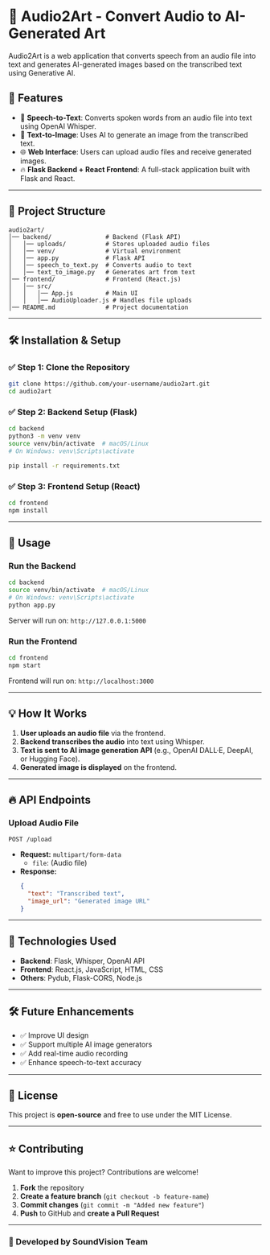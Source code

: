 # 🎨 Audio2Art - Convert Audio to AI-Generated Art

Audio2Art is a web application that converts speech from an audio file into text and generates AI-generated images based on the transcribed text using Generative AI.

## 🚀 Features
- 🎤 **Speech-to-Text**: Converts spoken words from an audio file into text using OpenAI Whisper.
- 🎨 **Text-to-Image**: Uses AI to generate an image from the transcribed text.
- 🌐 **Web Interface**: Users can upload audio files and receive generated images.
- 🔥 **Flask Backend + React Frontend**: A full-stack application built with Flask and React.

---

## 📁 Project Structure
```
audio2art/
│── backend/               # Backend (Flask API)
│   │── uploads/           # Stores uploaded audio files
│   │── venv/              # Virtual environment
│   │── app.py             # Flask API
│   │── speech_to_text.py  # Converts audio to text
│   │── text_to_image.py   # Generates art from text
│── frontend/              # Frontend (React.js)
│   │── src/
│   │   │── App.js         # Main UI
│   │   │── AudioUploader.js # Handles file uploads
│── README.md              # Project documentation
```

---

## 🛠 Installation & Setup

### ✅ **Step 1: Clone the Repository**
```sh
git clone https://github.com/your-username/audio2art.git
cd audio2art
```

### ✅ **Step 2: Backend Setup (Flask)**
```sh
cd backend
python3 -m venv venv
source venv/bin/activate  # macOS/Linux
# On Windows: venv\Scripts\activate

pip install -r requirements.txt
```

### ✅ **Step 3: Frontend Setup (React)**
```sh
cd frontend
npm install
```

---

## 🎯 Usage

### **Run the Backend**
```sh
cd backend
source venv/bin/activate  # macOS/Linux
# On Windows: venv\Scripts\activate
python app.py
```
Server will run on: `http://127.0.0.1:5000`

### **Run the Frontend**
```sh
cd frontend
npm start
```
Frontend will run on: `http://localhost:3000`

---

## 💡 How It Works
1. **User uploads an audio file** via the frontend.
2. **Backend transcribes the audio** into text using Whisper.
3. **Text is sent to AI image generation API** (e.g., OpenAI DALL·E, DeepAI, or Hugging Face).
4. **Generated image is displayed** on the frontend.

---

## 🔥 API Endpoints
### **Upload Audio File**
```http
POST /upload
```
- **Request:** `multipart/form-data`
  - `file`: (Audio file)
- **Response:**
  ```json
  {
    "text": "Transcribed text",
    "image_url": "Generated image URL"
  }
  ```

---

## 📌 Technologies Used
- **Backend**: Flask, Whisper, OpenAI API
- **Frontend**: React.js, JavaScript, HTML, CSS
- **Others**: Pydub, Flask-CORS, Node.js

---

## 🛠 Future Enhancements
- ✅ Improve UI design
- ✅ Support multiple AI image generators
- ✅ Add real-time audio recording
- ✅ Enhance speech-to-text accuracy

---

## 📜 License
This project is **open-source** and free to use under the MIT License.

---

## ⭐ Contributing
Want to improve this project? Contributions are welcome!
1. **Fork** the repository
2. **Create a feature branch** (`git checkout -b feature-name`)
3. **Commit changes** (`git commit -m "Added new feature"`)
4. **Push** to GitHub and **create a Pull Request**

---

### 🚀 Developed by SoundVision Team
